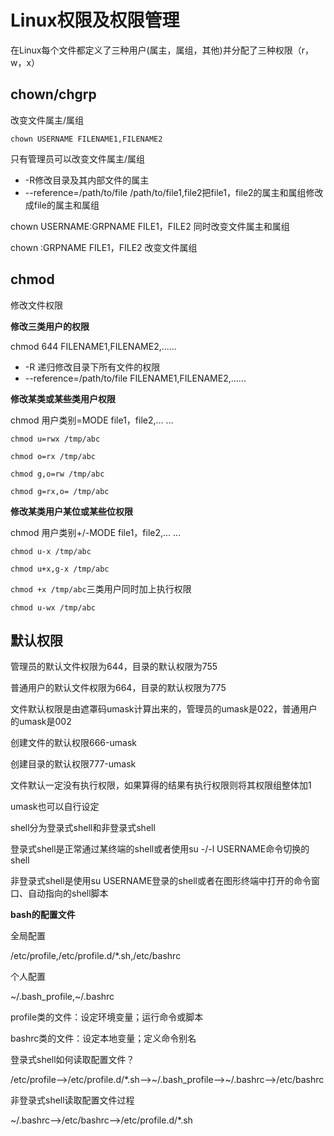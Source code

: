 # Linux权限及权限管理

在Linux每个文件都定义了三种用户(属主，属组，其他)并分配了三种权限（r，w，x）

## chown/chgrp

改变文件属主/属组

`chown USERNAME FILENAME1,FILENAME2`

只有管理员可以改变文件属主/属组

- -R修改目录及其内部文件的属主
- --reference=/path/to/file /path/to/file1,file2把file1，file2的属主和属组修改成file的属主和属组

chown USERNAME:GRPNAME FILE1，FILE2 同时改变文件属主和属组

chown :GRPNAME FILE1，FILE2 改变文件属组

## chmod

修改文件权限

**修改三类用户的权限**

chmod 644 FILENAME1,FILENAME2,......

- -R 递归修改目录下所有文件的权限
- --reference=/path/to/file FILENAME1,FILENAME2,......

**修改某类或某些类用户权限**

chmod 用户类别=MODE file1，file2,... ...

`chmod u=rwx /tmp/abc`

`chmod o=rx /tmp/abc`

`chmod g,o=rw /tmp/abc`

`chmod g=rx,o= /tmp/abc`

**修改某类用户某位或某些位权限**

chmod 用户类别+/-MODE file1，file2,... ...

`chmod u-x /tmp/abc`

`chmod u+x,g-x /tmp/abc`

`chmod +x /tmp/abc`三类用户同时加上执行权限

`chmod u-wx /tmp/abc`

## 默认权限

管理员的默认文件权限为644，目录的默认权限为755

普通用户的默认文件权限为664，目录的默认权限为775

文件默认权限是由遮罩码umask计算出来的，管理员的umask是022，普通用户的umask是002

创建文件的默认权限666-umask

创建目录的默认权限777-umask

文件默认一定没有执行权限，如果算得的结果有执行权限则将其权限组整体加1

umask也可以自行设定

shell分为登录式shell和非登录式shell

登录式shell是正常通过某终端的shell或者使用su -/-l USERNAME命令切换的shell

非登录式shell是使用su USERNAME登录的shell或者在图形终端中打开的命令窗口、自动指向的shell脚本

**bash的配置文件**

全局配置

/etc/profile,/etc/profile.d/*.sh,/etc/bashrc

个人配置

~/.bash_profile,~/.bashrc

profile类的文件：设定环境变量；运行命令或脚本

bashrc类的文件：设定本地变量；定义命令别名

登录式shell如何读取配置文件？

/etc/profile-->/etc/profile.d/*.sh-->~/.bash_profile-->~/.bashrc-->/etc/bashrc

非登录式shell读取配置文件过程

~/.bashrc-->/etc/bashrc-->/etc/profile.d/*.sh